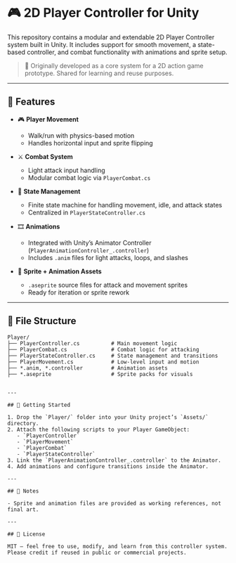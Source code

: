 # 🎮 2D Player Controller for Unity

This repository contains a modular and extendable 2D Player Controller system built in Unity. It includes support for smooth movement, a state-based controller, and combat functionality with animations and sprite setup.

> 🧪 Originally developed as a core system for a 2D action game prototype. Shared for learning and reuse purposes.

---

## 🧠 Features

- 🎮 **Player Movement**  
  - Walk/run with physics-based motion  
  - Handles horizontal input and sprite flipping

- ⚔️ **Combat System**  
  - Light attack input handling  
  - Modular combat logic via `PlayerCombat.cs`

- 🔄 **State Management**  
  - Finite state machine for handling movement, idle, and attack states  
  - Centralized in `PlayerStateController.cs`

- 🎞️ **Animations**  
  - Integrated with Unity’s Animator Controller (`PlayerAnimationController_.controller`)  
  - Includes `.anim` files for light attacks, loops, and slashes

- 🎨 **Sprite + Animation Assets**  
  - `.aseprite` source files for attack and movement sprites  
  - Ready for iteration or sprite rework

---

## 📁 File Structure

```plaintext
Player/
├── PlayerController.cs          # Main movement logic
├── PlayerCombat.cs              # Combat logic for attacking
├── PlayerStateController.cs     # State management and transitions
├── PlayerMovement.cs            # Low-level input and motion
├── *.anim, *.controller         # Animation assets
├── *.aseprite                   # Sprite packs for visuals


---

## 🚀 Getting Started

1. Drop the `Player/` folder into your Unity project’s `Assets/` directory.
2. Attach the following scripts to your Player GameObject:
   - `PlayerController`
   - `PlayerMovement`
   - `PlayerCombat`
   - `PlayerStateController`
3. Link the `PlayerAnimationController_.controller` to the Animator.
4. Add animations and configure transitions inside the Animator.

---

## 📌 Notes

- Sprite and animation files are provided as working references, not final art.

---

## 📜 License

MIT — feel free to use, modify, and learn from this controller system. Please credit if reused in public or commercial projects.

